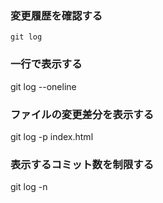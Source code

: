 ### 変更履歴を確認する
    git log

### 一行で表示する
  git log --oneline

### ファイルの変更差分を表示する
git log -p index.html

### 表示するコミット数を制限する
git log -n
